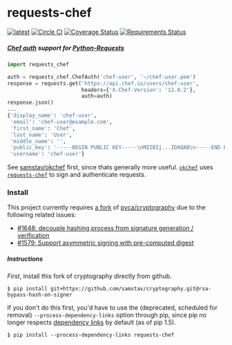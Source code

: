 # requests-chef
[![latest](https://img.shields.io/pypi/v/requests-chef.svg)](https://pypi.python.org/pypi/requests-chef) 
[![Circle CI](https://circleci.com/gh/samstav/requests-chef/tree/master.svg?style=shield)](https://circleci.com/gh/samstav/requests-chef)
[![Coverage Status](https://coveralls.io/repos/samstav/requests-chef/badge.svg)](https://coveralls.io/r/samstav/requests-chef)
[![Requirements Status](https://requires.io/github/samstav/requests-chef/requirements.svg?branch=master)](https://requires.io/github/samstav/requests-chef/requirements/?branch=master)  
##### [Chef auth](https://docs.chef.io/auth.html#authentication-headers) support for [Python-Requests](http://docs.python-requests.org/en/latest/)

```python
import requests_chef

auth = requests_chef.ChefAuth('chef-user', '~/chef-user.pem')
response = requests.get('https://api.chef.io/users/chef-user',
                        headers={'X-Chef-Version': '12.0.2'},
                        auth=auth)
response.json()
...
{'display_name': 'chef-user',
 'email': 'chef-user@example.com',
 'first_name': 'Chef',
 'last_name': 'User',
 'middle_name': '',
 'public_key': '-----BEGIN PUBLIC KEY-----\nMIIBIj...IDAQAB\n-----END PUBLIC KEY-----\n',
 'username': 'chef-user'}
```
See [samstav/okchef](https://github.com/samstav/okchef) first, since thats generally more useful. [`okchef`](https://github.com/samstav/okchef) uses [`requests-chef`](https://github.com/samstav/requests-chef) to sign and authenticate requests.
### Install

This project currently requires [a fork](https://github.com/samstav/cryptography/tree/rsa-bypass-hash-on-signer) of [pyca/cryptography](https://github.com/pyca/cryptography) due to the following related issues: 

* [#1648: decouple hashing process from signature generation / verification](https://github.com/pyca/cryptography/issues/1648)  
* [#1579: Support asymmetric signing with pre-computed digest](https://github.com/pyca/cryptography/issues/1579)

##### Instructions

*First*, install this fork of cryptography directly from github.

```
$ pip install git+https://github.com/samstav/cryptography.git@rsa-bypass-hash-on-signer
```

If you don't do this first, you'd have to use the (deprecated, scheduled for removal) `--process-dependency-links` option through pip, since pip no longer respects [dependency links](https://pythonhosted.org/setuptools/setuptools.html#dependencies-that-aren-t-in-pypi) by default (as of pip 1.5).
```
$ pip install --process-dependency-links requests-chef 
```
<!--Convert this file to .rst: `pandoc --from=markdown_github --to=rst README.md --output=README.rst` -->
